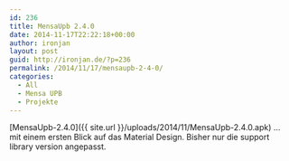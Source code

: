```yaml
---
id: 236
title: MensaUpb 2.4.0
date: 2014-11-17T22:22:18+00:00
author: ironjan
layout: post
guid: http://ironjan.de/?p=236
permalink: /2014/11/17/mensaupb-2-4-0/
categories:
  - All
  - Mensa UPB
  - Projekte
---
```

[MensaUpb-2.4.0]({{ site.url }}/uploads/2014/11/MensaUpb-2.4.0.apk) &#8230; mit einem ersten Blick auf das Material Design. Bisher nur die support library version angepasst.